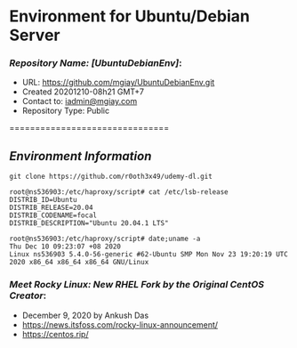# Environment for Ubuntu/Debian Server


### ***Repository Name: [UbuntuDebianEnv]***:
- URL: https://github.com/mgiay/UbuntuDebianEnv.git
- Created 20201210-08h21 GMT+7
- Contact to: iadmin@mgiay.com
- Repository Type: Public

===============================
## ***Environment Information***
    git clone https://github.com/r0oth3x49/udemy-dl.git
    
    root@ns536903:/etc/haproxy/script# cat /etc/lsb-release
    DISTRIB_ID=Ubuntu
    DISTRIB_RELEASE=20.04
    DISTRIB_CODENAME=focal
    DISTRIB_DESCRIPTION="Ubuntu 20.04.1 LTS"

    root@ns536903:/etc/haproxy/script# date;uname -a
    Thu Dec 10 09:23:07 +08 2020
    Linux ns536903 5.4.0-56-generic #62-Ubuntu SMP Mon Nov 23 19:20:19 UTC 2020 x86_64 x86_64 x86_64 GNU/Linux


### ***Meet Rocky Linux: New RHEL Fork by the Original CentOS Creator***:
- December 9, 2020 by Ankush Das
- https://news.itsfoss.com/rocky-linux-announcement/ 
- https://centos.rip/

